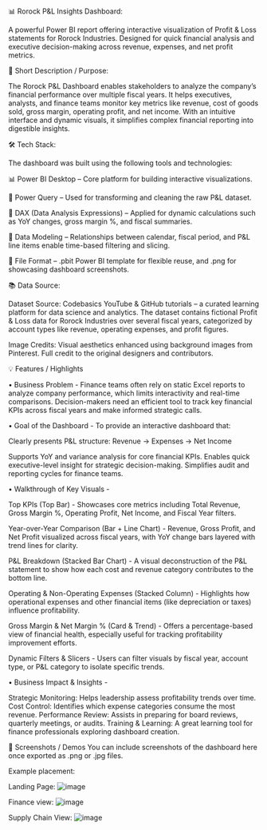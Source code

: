 📊 Rorock P&L Insights Dashboard:

A powerful Power BI report offering interactive visualization of Profit & Loss statements for Rorock Industries. Designed for quick financial analysis and executive decision-making across revenue, expenses, and net profit metrics.

📌 Short Description / Purpose:

The Rorock P&L Dashboard enables stakeholders to analyze the company’s financial performance over multiple fiscal years. It helps executives, analysts, and finance teams monitor key metrics like revenue, cost of goods sold, gross margin, operating profit, and net income. With an intuitive interface and dynamic visuals, it simplifies complex financial reporting into digestible insights.

🛠️ Tech Stack:

The dashboard was built using the following tools and technologies:

📊 Power BI Desktop – Core platform for building interactive visualizations.

📂 Power Query – Used for transforming and cleaning the raw P&L dataset.

🧠 DAX (Data Analysis Expressions) – Applied for dynamic calculations such as YoY changes, gross margin %, and fiscal summaries.

📝 Data Modeling – Relationships between calendar, fiscal period, and P&L line items enable time-based filtering and slicing.

📁 File Format – .pbit Power BI template for flexible reuse, and .png for showcasing dashboard screenshots.

📚 Data Source:

Dataset Source: Codebasics YouTube & GitHub tutorials – a curated learning platform for data science and analytics.
The dataset contains fictional Profit & Loss data for Rorock Industries over several fiscal years, categorized by account types like revenue, operating expenses, and profit figures.

Image Credits: Visual aesthetics enhanced using background images from Pinterest. Full credit to the original designers and contributors.

💡 Features / Highlights

• Business Problem -
Finance teams often rely on static Excel reports to analyze company performance, which limits interactivity and real-time comparisons. Decision-makers need an efficient tool to track key financial KPIs across fiscal years and make informed strategic calls.

• Goal of the Dashboard -
To provide an interactive dashboard that:

Clearly presents P&L structure: Revenue → Expenses → Net Income

Supports YoY and variance analysis for core financial KPIs.
Enables quick executive-level insight for strategic decision-making.
Simplifies audit and reporting cycles for finance teams.

• Walkthrough of Key Visuals - 

Top KPIs (Top Bar) -
Showcases core metrics including Total Revenue, Gross Margin %, Operating Profit, Net Income, and Fiscal Year filters.

Year-over-Year Comparison (Bar + Line Chart) - 
Revenue, Gross Profit, and Net Profit visualized across fiscal years, with YoY change bars layered with trend lines for clarity.

P&L Breakdown (Stacked Bar Chart) - 
A visual deconstruction of the P&L statement to show how each cost and revenue category contributes to the bottom line.

Operating & Non-Operating Expenses (Stacked Column) - 
Highlights how operational expenses and other financial items (like depreciation or taxes) influence profitability.

Gross Margin & Net Margin % (Card & Trend) - 
Offers a percentage-based view of financial health, especially useful for tracking profitability improvement efforts.

Dynamic Filters & Slicers - 
Users can filter visuals by fiscal year, account type, or P&L category to isolate specific trends.

• Business Impact & Insights - 

Strategic Monitoring: Helps leadership assess profitability trends over time.
Cost Control: Identifies which expense categories consume the most revenue.
Performance Review: Assists in preparing for board reviews, quarterly meetings, or audits.
Training & Learning: A great learning tool for finance professionals exploring dashboard creation.

📸 Screenshots / Demos
You can include screenshots of the dashboard here once exported as .png or .jpg files.

Example placement:

Landing Page:
![image](https://github.com/user-attachments/assets/a1b4f2a5-d60c-4e95-8042-69a6c13f00de)


Finance view:
![image](https://github.com/user-attachments/assets/8fe7777f-56c5-4fc7-9bd5-dea2fa844ac1)

Supply Chain View:
![image](https://github.com/user-attachments/assets/572a4b2f-d87b-4184-a60a-9c58ee5beb23)



